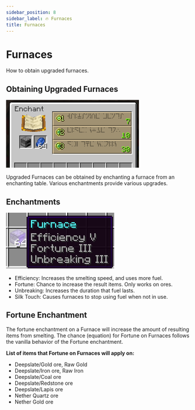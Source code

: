 ```yaml
---
sidebar_position: 8
sidebar_label: 🔥 Furnaces
title: Furnaces
---
```


# Furnaces
How to obtain upgraded furnaces.

## Obtaining Upgraded Furnaces

![Furnaces](./img/furnaces.png)

Upgraded Furnaces can be obtained by enchanting a furnace from an enchanting table. Various enchantments provide various upgrades.

## Enchantments
![Furnace Enchants](./img/furnaces-enchants.png)

- Efficiency: Increases the smelting speed, and uses more fuel.
- Fortune: Chance to increase the result items. Only works on ores.
- Unbreaking: Increases the duration that fuel lasts.
- Silk Touch: Causes furnaces to stop using fuel when not in use.

## Fortune Enchantment
The fortune enchantment on a Furnace will increase the amount of resulting items from smelting. The chance (equation) for Fortune on Furnaces follows the vanilla behavior of the Fortune enchantment.

**List of items that Fortune on Furnaces will apply on:**
- Deepslate/Gold ore, Raw Gold
- Deepslate/Iron ore, Raw Iron
- Deepslate/Coal ore
- Deepslate/Redstone ore
- Deepslate/Lapis ore
- Nether Quartz ore
- Nether Gold ore